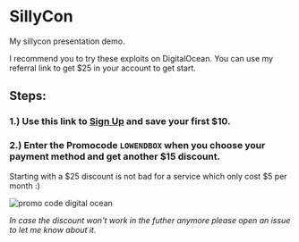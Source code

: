 # SillyCon
My sillycon presentation demo.


I recommend you to try these exploits on DigitalOcean. You can use my referral link to get $25 in your account to get start.

## Steps:
### 1.) Use this link to [Sign Up](https://m.do.co/c/62adafc6167c) and save your first $10.
### 2.) Enter the Promocode `LOWENDBOX` when you choose your payment method and get another $15 discount.

Starting with a $25 discount is not bad for a service which only cost $5 per month :)
  
![promo code digital ocean](https://media.giphy.com/media/obQ0Q8dav3L5S/giphy.gif)

*In case the discount won't work in the futher anymore please open an issue to let me know about it.*
